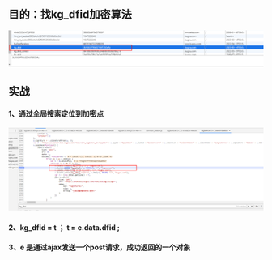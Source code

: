 ## 目的：找kg_dfid加密算法
![imag](https://github.com/fengxunzhe/crawler/blob/main/kugou/img/1-1.png)

## 实战
#### 1、通过全局搜索定位到加密点
![imag](https://github.com/fengxunzhe/crawler/blob/main/kugou/img/1-2.png)

#### 2、kg_dfid = t ； t = e.data.dfid ;
#### 3、e 是通过ajax发送一个post请求，成功返回的一个对象
